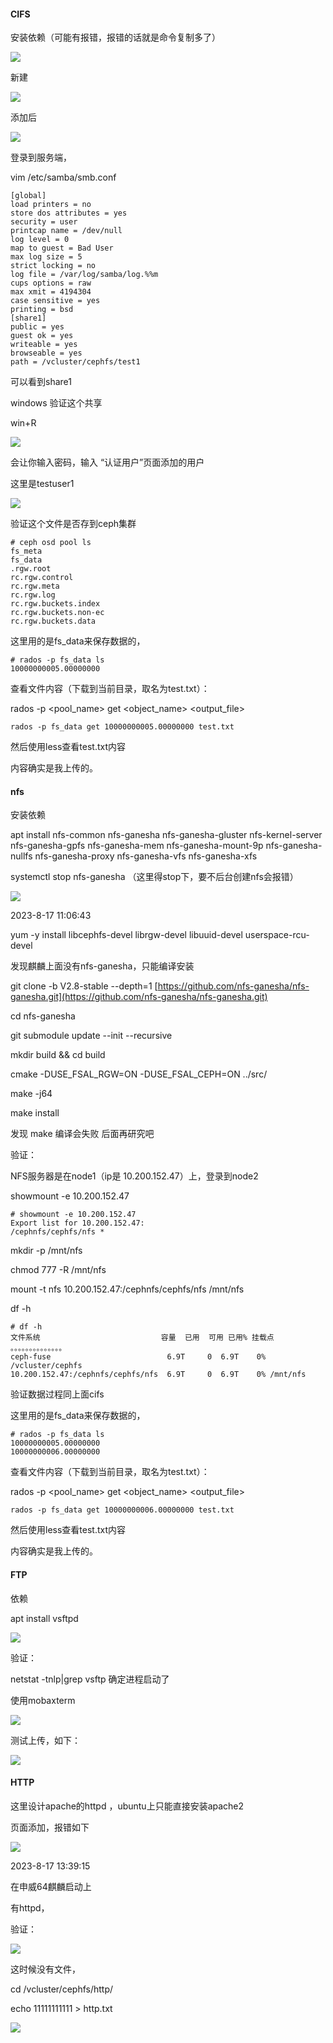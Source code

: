 #### CIFS

安装依赖（可能有报错，报错的话就是命令复制多了）

![](https://gitee.com/hxc8/images6/raw/master/img/202407182353170.jpg)

新建

![](https://gitee.com/hxc8/images6/raw/master/img/202407182353328.jpg)

添加后

![](https://gitee.com/hxc8/images6/raw/master/img/202407182353659.jpg)

登录到服务端，

vim /etc/samba/smb.conf

```
[global]
load printers = no
store dos attributes = yes
security = user
printcap name = /dev/null
log level = 0
map to guest = Bad User
max log size = 5
strict locking = no
log file = /var/log/samba/log.%%m
cups options = raw
max xmit = 4194304
case sensitive = yes
printing = bsd
[share1]
public = yes
guest ok = yes
writeable = yes
browseable = yes
path = /vcluster/cephfs/test1
```

可以看到share1

windows 验证这个共享

win+R

![](https://gitee.com/hxc8/images6/raw/master/img/202407182353255.jpg)

会让你输入密码，输入 “认证用户”页面添加的用户

这里是testuser1

![](https://gitee.com/hxc8/images6/raw/master/img/202407182353330.jpg)

验证这个文件是否存到ceph集群

```
# ceph osd pool ls
fs_meta
fs_data
.rgw.root
rc.rgw.control
rc.rgw.meta
rc.rgw.log
rc.rgw.buckets.index
rc.rgw.buckets.non-ec
rc.rgw.buckets.data
```

这里用的是fs_data来保存数据的，

```
# rados -p fs_data ls
10000000005.00000000
```

查看文件内容（下载到当前目录，取名为test.txt）：

rados -p <pool_name> get <object_name> <output_file>

```
rados -p fs_data get 10000000005.00000000 test.txt
```

然后使用less查看test.txt内容

内容确实是我上传的。

#### nfs

安装依赖

apt install nfs-common nfs-ganesha nfs-ganesha-gluster nfs-kernel-server nfs-ganesha-gpfs nfs-ganesha-mem nfs-ganesha-mount-9p nfs-ganesha-nullfs nfs-ganesha-proxy nfs-ganesha-vfs nfs-ganesha-xfs

systemctl stop nfs-ganesha   （这里得stop下，要不后台创建nfs会报错）

![](https://gitee.com/hxc8/images6/raw/master/img/202407182353857.jpg)

2023-8-17 11:06:43

yum -y install libcephfs-devel librgw-devel libuuid-devel userspace-rcu-devel

发现麒麟上面没有nfs-ganesha，只能编译安装

git clone -b V2.8-stable --depth=1 [https://github.com/nfs-ganesha/nfs-ganesha.git](https://github.com/nfs-ganesha/nfs-ganesha.git)

cd nfs-ganesha

git submodule update --init --recursive

mkdir build && cd build

cmake -DUSE_FSAL_RGW=ON -DUSE_FSAL_CEPH=ON ../src/

make -j64

make install

发现 make 编译会失败 后面再研究吧

验证：

NFS服务器是在node1（ip是 10.200.152.47）上，登录到node2

showmount -e 10.200.152.47

```
# showmount -e 10.200.152.47
Export list for 10.200.152.47:
/cephnfs/cephfs/nfs *

```

mkdir -p /mnt/nfs

chmod 777 -R /mnt/nfs

mount -t nfs 10.200.152.47:/cephnfs/cephfs/nfs /mnt/nfs

df -h

```
# df -h
文件系统                           容量  已用  可用 已用% 挂载点
。。。。。。。。。。。。。。
ceph-fuse                          6.9T     0  6.9T    0% /vcluster/cephfs
10.200.152.47:/cephnfs/cephfs/nfs  6.9T     0  6.9T    0% /mnt/nfs
```

验证数据过程同上面cifs

这里用的是fs_data来保存数据的，

```
# rados -p fs_data ls
10000000005.00000000
10000000006.00000000
```

查看文件内容（下载到当前目录，取名为test.txt）：

rados -p <pool_name> get <object_name> <output_file>

```
rados -p fs_data get 10000000006.00000000 test.txt
```

然后使用less查看test.txt内容

内容确实是我上传的。

#### FTP

依赖

apt install vsftpd

![](https://gitee.com/hxc8/images6/raw/master/img/202407182353121.jpg)

验证：

netstat -tnlp|grep vsftp  确定进程启动了

使用mobaxterm

![](https://gitee.com/hxc8/images6/raw/master/img/202407182353125.jpg)

测试上传，如下：

![](D:/download/youdaonote-pull-master/data/Technology/存储/Ceph/VCMP管理后台/images/WEBRESOURCEdc33b8571b88e91facd92d029274ef54截图.png)

#### HTTP

这里设计apache的httpd ，ubuntu上只能直接安装apache2

页面添加，报错如下

![](https://gitee.com/hxc8/images6/raw/master/img/202407182353187.jpg)

2023-8-17 13:39:15

在申威64麒麟启动上

有httpd，

验证：

![](https://gitee.com/hxc8/images6/raw/master/img/202407182353473.jpg)

这时候没有文件，

cd /vcluster/cephfs/http/

echo 11111111111 > http.txt

![](https://gitee.com/hxc8/images6/raw/master/img/202407182353818.jpg)